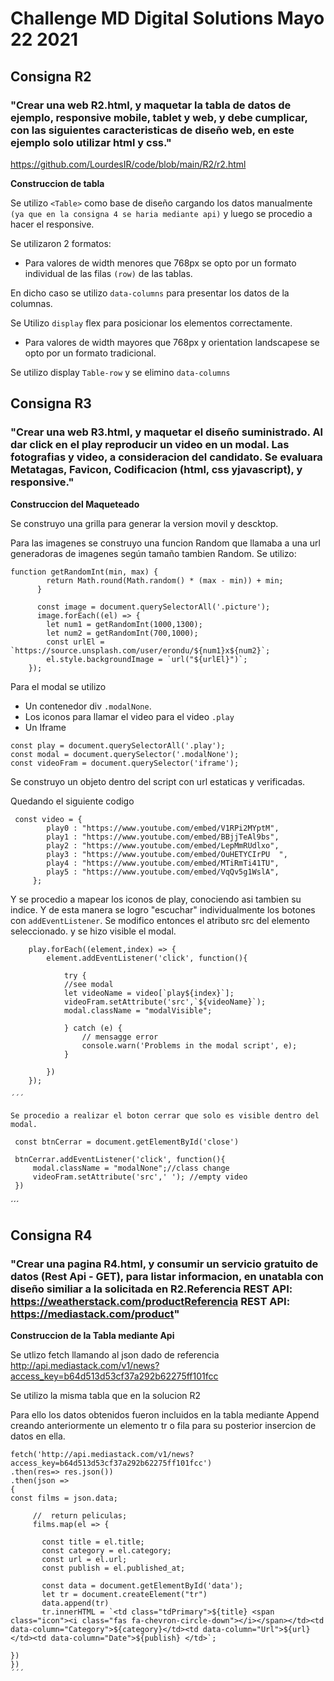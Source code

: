 # Challenge MD Digital Solutions Mayo 22 2021

## Consigna R2

### "Crear una web R2.html, y maquetar la tabla de datos de ejemplo, responsive mobile, tablet y web, y debe cumplicar, con las siguientes caracteristicas de diseño web, en este ejemplo solo utilizar html y css."

https://github.com/LourdesIR/code/blob/main/R2/r2.html

**Construccion de tabla**

Se utilizo `<Table>` como base de diseño cargando los datos manualmente `(ya que en la consigna 4 se haria mediante api)` y luego se procedio a hacer el responsive.

Se utilizaron 2 formatos:

- Para valores de width menores que 768px se opto por un formato individual de las filas `(row)` de las tablas.

En dicho caso se utilizo `data-columns` para presentar los datos de la columnas.

Se Utilizo `display` flex para posicionar los elementos correctamente.

- Para valores de width mayores que 768px y orientation landscapese se opto por un formato tradicional.

Se utilizo display `Table-row` y se elimino `data-columns`

## Consigna R3

### "Crear una web R3.html, y maquetar el diseño suministrado. Al dar click en el play reproducir un video en un modal. Las fotografias y video, a consideracion del candidato. Se evaluara Metatagas, Favicon, Codificacion (html, css yjavascript), y responsive."

**Construccion del Maqueteado**

Se construyo una grilla para generar la version movil y descktop.

Para las imagenes se construyo una funcion Random que llamaba a una url generadoras de imagenes según tamaño tambien Random. Se utilizo:

```
function getRandomInt(min, max) {
        return Math.round(Math.random() * (max - min)) + min;
      }

      const image = document.querySelectorAll('.picture');
      image.forEach((el) => {
        let num1 = getRandomInt(1000,1300);
        let num2 = getRandomInt(700,1000);
        const urlEl = `https://source.unsplash.com/user/erondu/${num1}x${num2}`;
        el.style.backgroundImage = `url("${urlEl}")`;
    });

```

Para el modal se utilizo

- Un contenedor div `.modalNone`.
- Los iconos para llamar el video para el video `.play`
- Un Iframe

```
const play = document.querySelectorAll('.play');
const modal = document.querySelector('.modalNone');
const videoFram = document.querySelector('iframe');

```

Se construyo un objeto dentro del script con url estaticas y verificadas.

Quedando el siguiente codigo

```
 const video = {
        play0 : "https://www.youtube.com/embed/V1RPi2MYptM",
        play1 : "https://www.youtube.com/embed/BBjjTeAl9bs",
        play2 : "https://www.youtube.com/embed/LepMmRUdlxo",
        play3 : "https://www.youtube.com/embed/OuHETYCIrPU  ",
        play4 : "https://www.youtube.com/embed/MTiRmTi41TU",
        play5 : "https://www.youtube.com/embed/VqQv5g1WslA",
     };
```

Y se procedio a mapear los iconos de play, conociendo asi tambien su indice. Y de esta manera se logro "escuchar" individualmente los botones con `addEventListener`. Se modifico entonces el atributo src del elemento seleccionado. y se hizo visible el modal.

```
    play.forEach((element,index) => {
        element.addEventListener('click', function(){

            try {
            //see modal
            let videoName = video[`play${index}`];
            videoFram.setAttribute('src',`${videoName}`);
            modal.className = "modalVisible";

            } catch (e) {
                // mensagge error
                console.warn('Problems in the modal script', e);
            }

        })
    });

´´´

Se procedio a realizar el boton cerrar que solo es visible dentro del modal.

```
     const btnCerrar = document.getElementById('close')

     btnCerrar.addEventListener('click', function(){
         modal.className = "modalNone";//class change
         videoFram.setAttribute('src',' '); //empty video
     })

´´´

## Consigna R4

### "Crear una pagina R4.html, y consumir un servicio gratuito de datos (Rest Api - GET), para listar informacion, en unatabla con diseño similiar a la solicitada en R2.Referencia REST API: https://weatherstack.com/productReferencia REST API: https://mediastack.com/product"

__Construccion de la Tabla mediante Api__

Se  utlizo fetch llamando al json dado de referencia
http://api.mediastack.com/v1/news?access_key=b64d513d53cf37a292b62275ff101fcc

Se utilizo la misma tabla que en la solucion R2

Para ello los datos obtenidos fueron incluidos en la tabla mediante Append creando anteriormente un elemento tr o fila para su posterior insercion de datos en ella.


```
fetch('http://api.mediastack.com/v1/news?access_key=b64d513d53cf37a292b62275ff101fcc')
.then(res=> res.json())
.then(json =>
{
const films = json.data;

     //  return peliculas;
     films.map(el => {

       const title = el.title;
       const category = el.category;
       const url = el.url;
       const publish = el.published_at;

       const data = document.getElementById('data');
       let tr = document.createElement("tr")
       data.append(tr)
       tr.innerHTML = `<td class="tdPrimary">${title} <span  class="icon"><i class="fas fa-chevron-circle-down"></i></span></td><td data-column="Category">${category}</td><td data-column="Url">${url}</td><td data-column="Date">${publish} </td>`;

})
})
´´´
